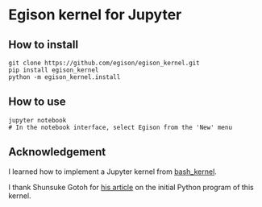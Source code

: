 # Egison kernel for Jupyter

## How to install

```
git clone https://github.com/egison/egison_kernel.git
pip install egison_kernel
python -m egison_kernel.install
```

## How to use

```
jupyter notebook
# In the notebook interface, select Egison from the 'New' menu
```

## Acknowledgement

I learned how to implement a Jupyter kernel from [bash_kernel](https://github.com/takluyver/bash_kernel).

I thank Shunsuke Gotoh for [his article](https://qiita.com/antimon2/items/7d9c084b142d38b67b1f) on the initial Python program of this kernel.
